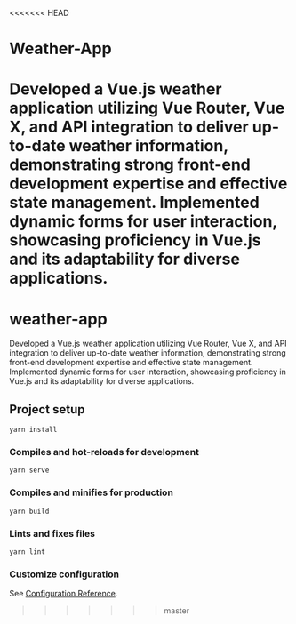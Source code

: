 <<<<<<< HEAD
# Weather-App
 Developed a Vue.js weather application utilizing Vue Router, Vue X, and API integration to deliver up-to-date weather information, demonstrating strong front-end development expertise and effective state management. Implemented dynamic forms for user interaction, showcasing proficiency in Vue.js and its adaptability for diverse applications.
=======
# weather-app
Developed a Vue.js weather application utilizing Vue Router, Vue X, and API integration to deliver up-to-date weather information, demonstrating strong front-end development expertise and effective state management. Implemented dynamic forms for user interaction, showcasing proficiency in Vue.js and its adaptability for diverse applications.
## Project setup
```
yarn install
```

### Compiles and hot-reloads for development
```
yarn serve
```

### Compiles and minifies for production
```
yarn build
```

### Lints and fixes files
```
yarn lint
```

### Customize configuration
See [Configuration Reference](https://cli.vuejs.org/config/).
>>>>>>> master

